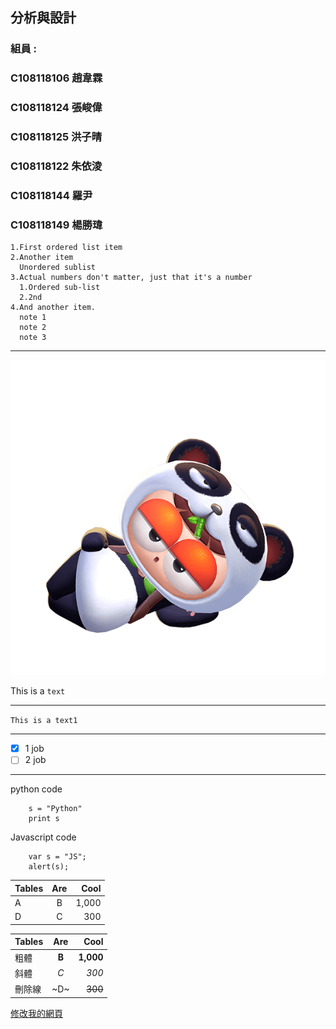 ## 分析與設計

### 組員 :
### C108118106 趙韋霖
### C108118124 張峻偉
### C108118125 洪子晴
### C108118122 朱依淩
### C108118144 羅尹
### C108118149 楊勝瑋

    1.First ordered list item
    2.Another item
      Unordered sublist  
    3.Actual numbers don't matter, just that it's a number  
      1.Ordered sub-list  
      2.2nd  
    4.And another item.  
      note 1  
      note 2  
      note 3  
****
![睏寶](睏寶.png)


This is a `text`
****


```This is a text1```
****
- [x] 1 job
- [ ]  2 job
****
python code
```
    s = "Python"
    print s
```
Javascript code
```
    var s = "JS";
    alert(s);
```
| Tables        | Are           | Cool           |
| ------------- | :-----:       | ----:          |
| A             | B             | 1,000          |
| D             | C             | 300            |

| Tables           |Are            | Cool           |
| -------------    |:-----:        | ----:          |
|粗體              |**B**          |**1,000**        |
|斜體              |*C*            |*300*            |
|刪除線            |~D~            |~~300~~          |



[修改我的網頁](https://github.com/emily10-maker/first/edit/main/README.md)
